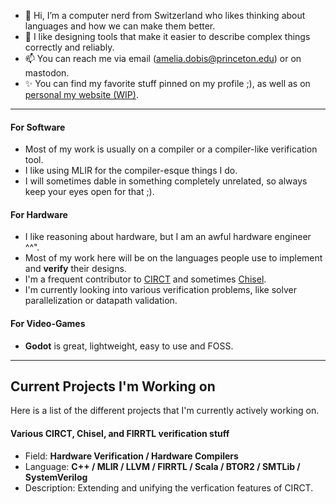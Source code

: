 - 👋 Hi, I’m a computer nerd from Switzerland who likes thinking about languages and how we can make them better.  
- 👀 I like designing tools that make it easier to describe complex things correctly and reliably.  
- 📫 You can reach me via email (amelia.dobis@princeton.edu) or on mastodon.  
- ✨ You can find my favorite stuff pinned on my profile ;), as well as on [personal my website (WIP)](https://dobios.github.io).  
**********************************
#### For Software  
- Most of my work is usually on a compiler or a compiler-like verification tool.
- I like using MLIR for the compiler-esque things I do.  
- I will sometimes dable in something completely unrelated, so always keep your eyes open for that ;).  
  
#### For Hardware  
- I like reasoning about hardware, but I am an awful hardware engineer ^^".
- Most of my work here will be on the languages people use to implement and **verify** their designs. 
- I'm a frequent contributor to [CIRCT](https://github.com/llvm/circt) and sometimes [Chisel](https://github.com/chipsalliance/chisel).
- I'm currently looking into various verification problems, like solver parallelization or datapath validation. 
    
#### For Video-Games  
- **Godot** is great, lightweight, easy to use and FOSS.  

**************************************  
## Current Projects I'm Working on  
Here is a list of the different projects that I'm currently actively working on.  

#### Various CIRCT, Chisel, and FIRRTL verification stuff 
  - Field: __Hardware Verification / Hardware Compilers__
  - Language: __C++ / MLIR / LLVM / FIRRTL / Scala / BTOR2 / SMTLib / SystemVerilog__
  - Description: Extending and unifying the verfication features of CIRCT.


<!---
Dobios/Dobios is a ✨ special ✨ repository because its `README.md` (this file) appears on your GitHub profile.
You can click the Preview link to take a look at your changes.
--->
